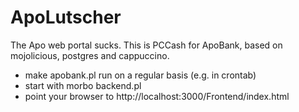ApoLutscher
==========
The Apo web portal sucks.
This is PCCash for ApoBank, based on mojolicious, postgres and cappuccino.

* make apobank.pl run on a regular basis (e.g. in crontab)
* start with morbo backend.pl
* point your browser to http://localhost:3000/Frontend/index.html

